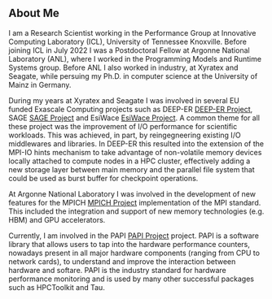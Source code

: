 ## About Me

I am a Research Scientist working in the Performance Group at Innovative
Computing Laboratory (ICL), University of Tennessee Knoxville. Before joining
ICL in July 2022 I was a Postdoctoral Fellow at Argonne National Laboratory
(ANL), where I worked in the Programming Models and Runtime Systems group.
Before ANL I also worked in industry, at Xyratex and Seagate, while persuing
my Ph.D. in computer science at the University of Mainz in Germany.

During my years at Xyratex and Seagate I was involved in several EU funded
Exascale Computing projects such as DEEP-ER [DEEP-ER
Project](www.deep-projects.eu), SAGE [SAGE Project](https://www.sagestorage.eu)
and EsiWace [EsiWace Project](www.esiwace.eu). A common theme for all these
project was the improvement of I/O performance for scientific workloads. This
was achieved, in part, by reingegneering existing I/O middlewares and libraries.
In DEEP-ER this resulted into the extension of the MPI-IO hints mechanism to
take advantage of non-volatile memory devices locally attached to compute nodes
in a HPC cluster, effectively adding a new storage layer between main memory and
the parallel file system that could be used as burst buffer for checkpoint
operations.

At Argonne National Laboratory I was involved in the development of new features
for the MPICH [MPICH Project](www.mpich.org) implementation of the MPI standard.
This included the integration and support of new memory technologies (e.g. HBM)
and GPU accelerators.

Currently, I am involved in the PAPI [PAPI Project](https://icl.utk.edu/papi/)
project. PAPI is a software library that allows users to tap into the hardware
performance counters, nowadays present in all major hardware components (ranging
from CPU to network cards), to understand and improve the interaction between
hardware and softare. PAPI is the industry standard for hardware performance
monitoring and is used by many other successful packages such as HPCToolkit and
Tau.
